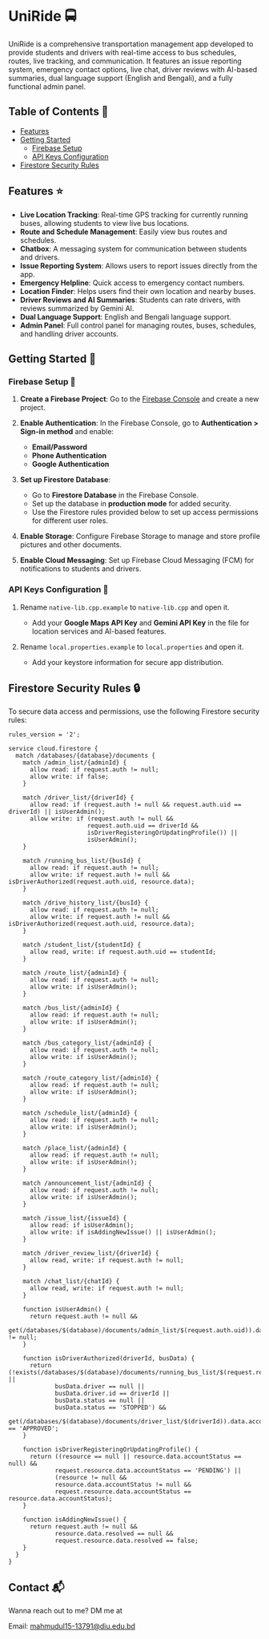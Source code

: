 # UniRide 🚍

UniRide is a comprehensive transportation management app developed to provide students and drivers with real-time access to bus schedules, routes, live tracking, and communication. It features an issue reporting system, emergency contact options, live chat, driver reviews with AI-based summaries, dual language support (English and Bengali), and a fully functional admin panel.

## Table of Contents 📑

- [Features](#features)
- [Getting Started](#getting-started)
  - [Firebase Setup](#firebase-setup)
  - [API Keys Configuration](#api-keys-configuration)
- [Firestore Security Rules](#firestore-security-rules)

## Features ⭐

- **Live Location Tracking**: Real-time GPS tracking for currently running buses, allowing students to view live bus locations.
- **Route and Schedule Management**: Easily view bus routes and schedules.
- **Chatbox**: A messaging system for communication between students and drivers.
- **Issue Reporting System**: Allows users to report issues directly from the app.
- **Emergency Helpline**: Quick access to emergency contact numbers.
- **Location Finder**: Helps users find their own location and nearby buses.
- **Driver Reviews and AI Summaries**: Students can rate drivers, with reviews summarized by Gemini AI.
- **Dual Language Support**: English and Bengali language support.
- **Admin Panel**: Full control panel for managing routes, buses, schedules, and handling driver accounts.

## Getting Started 🚀

### Firebase Setup 🔧

1. **Create a Firebase Project**: Go to the [Firebase Console](https://console.firebase.google.com/) and create a new project.

2. **Enable Authentication**: In the Firebase Console, go to **Authentication > Sign-in method** and enable:
   - **Email/Password**
   - **Phone Authentication**
   - **Google Authentication**

3. **Set up Firestore Database**:
   - Go to **Firestore Database** in the Firebase Console.
   - Set up the database in **production mode** for added security.
   - Use the Firestore rules provided below to set up access permissions for different user roles.

4. **Enable Storage**: Configure Firebase Storage to manage and store profile pictures and other documents.

5. **Enable Cloud Messaging**: Set up Firebase Cloud Messaging (FCM) for notifications to students and drivers.

### API Keys Configuration 🔑

1. Rename `native-lib.cpp.example` to `native-lib.cpp` and open it.
   - Add your **Google Maps API Key** and **Gemini API Key** in the file for location services and AI-based features.

2. Rename `local.properties.example` to `local.properties` and open it.
   - Add your keystore information for secure app distribution.

## Firestore Security Rules 🔒

To secure data access and permissions, use the following Firestore security rules:

```firestore
rules_version = '2';

service cloud.firestore {
  match /databases/{database}/documents {
    match /admin_list/{adminId} {
      allow read: if request.auth != null;
      allow write: if false;
    }
    
    match /driver_list/{driverId} {
      allow read: if (request.auth != null && request.auth.uid == driverId) || isUserAdmin();
      allow write: if (request.auth != null &&
                      request.auth.uid == driverId &&
                      isDriverRegisteringOrUpdatingProfile()) ||
                      isUserAdmin();
    }
    
    match /running_bus_list/{busId} {
      allow read: if request.auth != null;
      allow write: if request.auth != null && isDriverAuthorized(request.auth.uid, resource.data);
    }
    
    match /drive_history_list/{busId} {
      allow read: if request.auth != null;
      allow write: if request.auth != null && isDriverAuthorized(request.auth.uid, resource.data);
    }
    
    match /student_list/{studentId} {
      allow read, write: if request.auth.uid == studentId;
    }
    
    match /route_list/{adminId} {
      allow read: if request.auth != null;
      allow write: if isUserAdmin();
    }
    
    match /bus_list/{adminId} {
      allow read: if request.auth != null;
      allow write: if isUserAdmin();
    }
    
    match /bus_category_list/{adminId} {
      allow read: if request.auth != null;
      allow write: if isUserAdmin();
    }
    
    match /route_category_list/{adminId} {
      allow read: if request.auth != null;
      allow write: if isUserAdmin();
    }
    
    match /schedule_list/{adminId} {
      allow read: if request.auth != null;
      allow write: if isUserAdmin();
    }
    
    match /place_list/{adminId} {
      allow read: if request.auth != null;
      allow write: if isUserAdmin();
    }
    
    match /announcement_list/{adminId} {
      allow read: if request.auth != null;
      allow write: if isUserAdmin();
    }
    
    match /issue_list/{issueId} {
      allow read: if isUserAdmin();
      allow write: if isAddingNewIssue() || isUserAdmin();
    }
    
    match /driver_review_list/{driverId} {
      allow read, write: if request.auth != null;
    }
    
    match /chat_list/{chatId} {
      allow read, write: if request.auth != null;
    }
    
    function isUserAdmin() {
      return request.auth != null &&
             get(/databases/$(database)/documents/admin_list/$(request.auth.uid)).data != null;
    }
    
    function isDriverAuthorized(driverId, busData) {
      return (!exists(/databases/$(database)/documents/running_bus_list/$(request.resource.id)) ||
             busData.driver == null ||
             busData.driver.id == driverId ||
             busData.status == null ||
             busData.status == 'STOPPED') &&
             get(/databases/$(database)/documents/driver_list/$(driverId)).data.accountStatus == 'APPROVED';
    }
		
    function isDriverRegisteringOrUpdatingProfile() {
      return ((resource == null || resource.data.accountStatus == null) &&
             request.resource.data.accountStatus == 'PENDING') ||
             (resource != null &&
             resource.data.accountStatus != null &&
             request.resource.data.accountStatus == resource.data.accountStatus);
    }
		
    function isAddingNewIssue() {
      return request.auth != null &&
             resource.data.resolved == null &&
             request.resource.data.resolved == false;
    }
  }
}
```

## Contact 📬

Wanna reach out to me? DM me at

Email: mahmudul15-13791@diu.edu.bd
